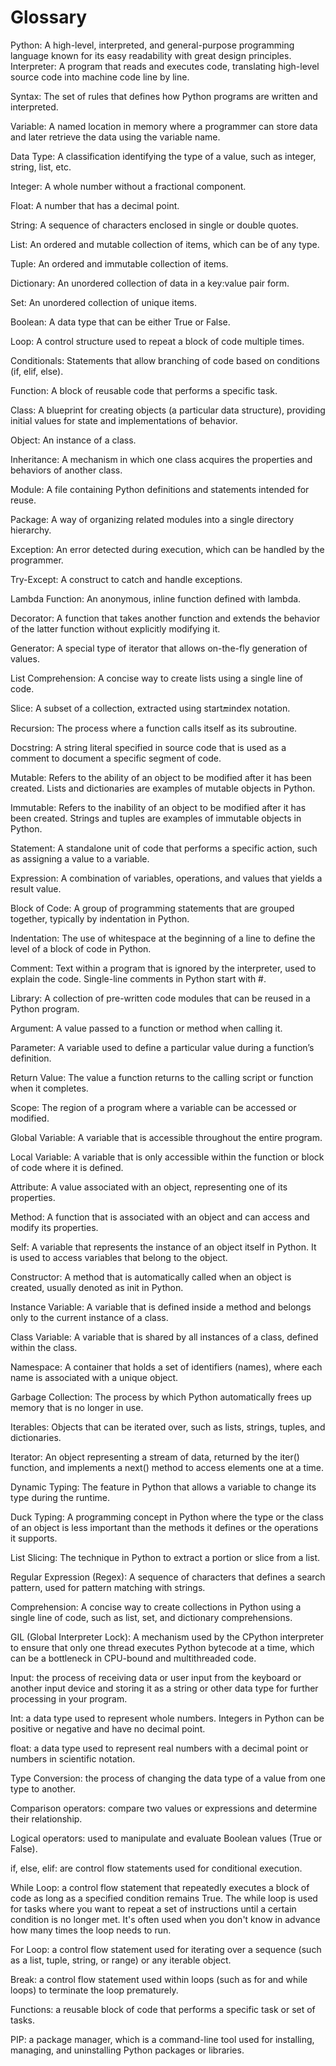 # Glossary

Python: A high-level, interpreted, and general-purpose programming language known for its easy readability with great design principles.
Interpreter: A program that reads and executes code, translating high-level source code into machine code line by line.

Syntax: The set of rules that defines how Python programs are written and interpreted.

Variable: A named location in memory where a programmer can store data and later retrieve the data using the variable name.

Data Type: A classification identifying the type of a value, such as integer, string, list, etc.

Integer: A whole number without a fractional component.

Float: A number that has a decimal point.

String: A sequence of characters enclosed in single or double quotes.

List: An ordered and mutable collection of items, which can be of any type.

Tuple: An ordered and immutable collection of items.

Dictionary: An unordered collection of data in a key:value pair form.

Set: An unordered collection of unique items.

Boolean: A data type that can be either True or False.

Loop: A control structure used to repeat a block of code multiple times.

Conditionals: Statements that allow branching of code based on conditions (if, elif, else).

Function: A block of reusable code that performs a specific task.

Class: A blueprint for creating objects (a particular data structure), providing initial values for state and implementations of behavior.

Object: An instance of a class.

Inheritance: A mechanism in which one class acquires the properties and behaviors of another class.

Module: A file containing Python definitions and statements intended for reuse.

Package: A way of organizing related modules into a single directory hierarchy.

Exception: An error detected during execution, which can be handled by the programmer.

Try-Except: A construct to catch and handle exceptions.

Lambda Function: An anonymous, inline function defined with lambda.

Decorator: A function that takes another function and extends the behavior of the latter function without explicitly modifying it.

Generator: A special type of iterator that allows on-the-fly generation of values.

List Comprehension: A concise way to create lists using a single line of code.

Slice: A subset of a collection, extracted using start🔚index notation.

Recursion: The process where a function calls itself as its subroutine.

Docstring: A string literal specified in source code that is used as a comment to document a specific segment of code.

Mutable: Refers to the ability of an object to be modified after it has been created. Lists and dictionaries are examples of mutable objects in Python.

Immutable: Refers to the inability of an object to be modified after it has been created. Strings and tuples are examples of immutable objects in Python.

Statement: A standalone unit of code that performs a specific action, such as assigning a value to a variable.

Expression: A combination of variables, operations, and values that yields a result value.

Block of Code: A group of programming statements that are grouped together, typically by indentation in Python.

Indentation: The use of whitespace at the beginning of a line to define the level of a block of code in Python.

Comment: Text within a program that is ignored by the interpreter, used to explain the code. Single-line comments in Python start with #.

Library: A collection of pre-written code modules that can be reused in a Python program.

Argument: A value passed to a function or method when calling it.

Parameter: A variable used to define a particular value during a function’s definition.

Return Value: The value a function returns to the calling script or function when it completes.

Scope: The region of a program where a variable can be accessed or modified.

Global Variable: A variable that is accessible throughout the entire program.

Local Variable: A variable that is only accessible within the function or block of code where it is defined.

Attribute: A value associated with an object, representing one of its properties.

Method: A function that is associated with an object and can access and modify its properties.

Self: A variable that represents the instance of an object itself in Python. It is used to access variables that belong to the object.

Constructor: A method that is automatically called when an object is created, usually denoted as init in Python.

Instance Variable: A variable that is defined inside a method and belongs only to the current instance of a class.

Class Variable: A variable that is shared by all instances of a class, defined within the class.

Namespace: A container that holds a set of identifiers (names), where each name is associated with a unique object.

Garbage Collection: The process by which Python automatically frees up memory that is no longer in use.

Iterables: Objects that can be iterated over, such as lists, strings, tuples, and dictionaries.

Iterator: An object representing a stream of data, returned by the iter() function, and implements a next() method to access elements one at a time.

Dynamic Typing: The feature in Python that allows a variable to change its type during the runtime.

Duck Typing: A programming concept in Python where the type or the class of an object is less important than the methods it defines or the operations it supports.

List Slicing: The technique in Python to extract a portion or slice from a list.

Regular Expression (Regex): A sequence of characters that defines a search pattern, used for pattern matching with strings.

Comprehension: A concise way to create collections in Python using a single line of code, such as list, set, and dictionary comprehensions.

GIL (Global Interpreter Lock): A mechanism used by the CPython interpreter to ensure that only one thread executes Python bytecode at a time, which can be a bottleneck in CPU-bound and multithreaded code.

Input: the process of receiving data or user input from the keyboard or another input device and storing it as a string or other data type for further processing in your program.

Int: a data type used to represent whole numbers. Integers in Python can be positive or negative and have no decimal point.

float: a data type used to represent real numbers with a decimal point or numbers in scientific notation.

Type Conversion: the process of changing the data type of a value from one type to another.

Comparison operators: compare two values or expressions and determine their relationship. 

Logical operators: used to manipulate and evaluate Boolean values (True or False).

if, else, elif: are control flow statements used for conditional execution.

While Loop: a control flow statement that repeatedly executes a block of code as long as a specified condition remains True. The while loop is used for tasks where you want to repeat a set of instructions until a certain condition is no longer met. It's often used when you don't know in advance how many times the loop needs to run.

For Loop:  a control flow statement used for iterating over a sequence (such as a list, tuple, string, or range) or any iterable object. 

Break: a control flow statement used within loops (such as for and while loops) to terminate the loop prematurely. 

Functions: a reusable block of code that performs a specific task or set of tasks. 

PIP: a package manager, which is a command-line tool used for installing, managing, and uninstalling Python packages or libraries.
